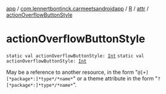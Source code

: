 [app](../../../index.md) / [com.lennertbontinck.carmeetsandroidapp](../../index.md) / [R](../index.md) / [attr](index.md) / [actionOverflowButtonStyle](./action-overflow-button-style.md)

# actionOverflowButtonStyle

`static val actionOverflowButtonStyle: `[`Int`](https://kotlinlang.org/api/latest/jvm/stdlib/kotlin/-int/index.html)
`static val actionOverflowButtonStyle: `[`Int`](https://kotlinlang.org/api/latest/jvm/stdlib/kotlin/-int/index.html)

May be a reference to another resource, in the form "`@[+][*package*:]*type*/*name*`" or a theme attribute in the form "`?[*package*:]*type*/*name*`".

